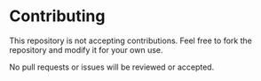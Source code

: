 # Contributing

This repository is not accepting contributions. Feel free to fork the repository and modify it for your own use.

No pull requests or issues will be reviewed or accepted.